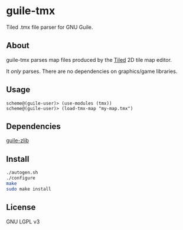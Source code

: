 guile-tmx
=========

Tiled .tmx file parser for GNU Guile.

About
-----

guile-tmx parses map files produced by the
[Tiled](http://www.mapeditor.org/) 2D tile map editor.

It *only* parses. There are no dependencies on graphics/game
libraries.

Usage
-----

```
scheme@(guile-user)> (use-modules (tmx))
scheme@(guile-user)> (load-tmx-map "my-map.tmx")
```

Dependencies
------------

[guile-zlib](https://github.com/davexunit/guile-zlib)

Install
-------

```sh
./autogen.sh
./configure
make
sudo make install
```

License
-------

GNU LGPL v3
